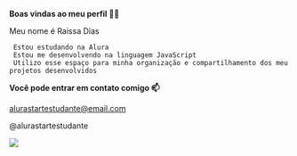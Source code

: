 **Boas vindas ao meu perfil 💙💙**

Meu nome é Raissa Dias

     Estou estudando na Alura
     Estou me desenvolvendo na linguagem JavaScript
     Utilizo esse espaço para minha organização e compartilhamento dos meu projetos desenvolvidos


**Você pode entrar em contato comigo 📫**

alurastartestudante@email.com

@alurastartestudante


![](https://media.tenor.com/e5pYTKS0te0AAAAM/lana.gif)
